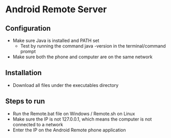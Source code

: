 
# Android Remote Server

## Configuration
* Make sure Java is installed and PATH set
  - Test by running the command java -version in the terminal/command prompt
* Make sure both the phone and computer are on the same network

## Installation
* Download all files under the executables directory

## Steps to run
* Run the Remote.bat file on Windows / Remote.sh on Linux
* Make sure the IP is not 127.0.0.1, which means the computer is not connected to a network
* Enter the IP on the Android Remote phone application


